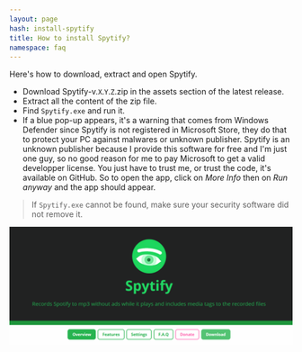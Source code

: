```yaml
---
layout: page
hash: install-spytify
title: How to install Spytify?
namespace: faq
---
```


Here's how to download, extract and open Spytify.

- Download Spytify-v.`X`.`Y`.`Z`.zip in the assets section of the latest release.
- Extract all the content of the zip file.
- Find `Spytify.exe` and run it.
- If a blue pop-up appears, it's a warning that comes from Windows Defender since Spytify is not registered in Microsoft Store, they do that to protect your PC against malwares or unknown publisher. Spytify is an unknown publisher because I provide this software for free and I'm just one guy, so no good reason for me to pay Microsoft to get a valid developper license. You just have to trust me, or trust the code, it's available on GitHub. So to open the app, click on _More Info_ then on _Run anyway_ and the app should appear.

> If `Spytify.exe` cannot be found, make sure your security software did not remove it.

<p align="center"><img alt="Open Virtual Audio Cable device" src="./assets/images/faq_install_spytify.gif" /></p>
